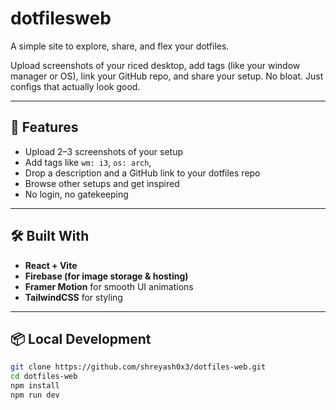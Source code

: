 # dotfilesweb

A simple site to explore, share, and flex your dotfiles.

Upload screenshots of your riced desktop, add tags (like your window manager or OS), link your GitHub repo, and share your setup. No bloat. Just configs that actually look good.

---

## 🚀 Features

- Upload 2–3 screenshots of your setup
- Add tags like `wm: i3`, `os: arch`, 
- Drop a description and a GitHub link to your dotfiles repo
- Browse other setups and get inspired
- No login, no gatekeeping

---

## 🛠️ Built With

- **React + Vite**
- **Firebase (for image storage & hosting)**
- **Framer Motion** for smooth UI animations
- **TailwindCSS** for styling

---

## 📦 Local Development

```bash
git clone https://github.com/shreyash0x3/dotfiles-web.git
cd dotfiles-web
npm install
npm run dev
